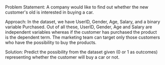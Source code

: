 Problem Statement:
A company would like to find out whether the new customer's old is interested in buying a car.

Approach:
In the dataset, we have UserID, Gender, Age, Salary, and a binary variable Purchased. Out of all these, UserID, Gender, Age and Salary are independent variables whereas if the customer has purchased the product is the dependent term.
The marketing team can target only those customers who have the possibility to buy the products.

Solution:
Predict the possibility from the dataset given (0 or 1 as outcomes) representing whether the customer will buy a car or not.
